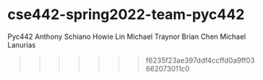 # cse442-spring2022-team-pyc442
Pyc442
Anthony Schiano 
Howie Lin
Michael Traynor
Brian Chen
Michael Lanurias
>>>>>>> f6235f23ae397ddf4ccffd0a9ff03662073011c0
